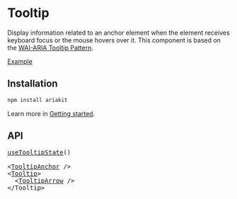 # Tooltip

<p data-description>
  Display information related to an anchor element when the element receives keyboard focus or the mouse hovers over it. This component is based on the <a href="https://www.w3.org/WAI/ARIA/apg/patterns/tooltip/">WAI-ARIA Tooltip Pattern</a>.
</p>

<a href="./__examples__/tooltip/index.tsx" data-playground>Example</a>

## Installation

```sh
npm install ariakit
```

Learn more in [Getting started](/guide/getting-started).

## API

<pre data-api>
<a href="/api-reference/tooltip-state">useTooltipState</a>()

&lt;<a href="/api-reference/tooltip-anchor">TooltipAnchor</a> /&gt;
&lt;<a href="/api-reference/tooltip">Tooltip</a>&gt;
  &lt;<a href="/api-reference/tooltip-arrow">TooltipArrow</a> /&gt;
&lt;/Tooltip&gt;
</pre>
